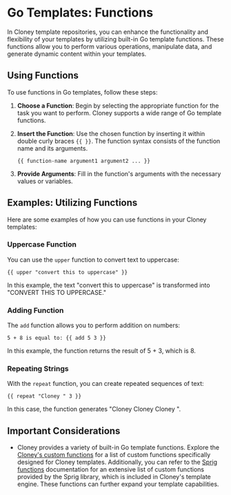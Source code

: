 # Go Templates: Functions

In Cloney template repositories, you can enhance the functionality and flexibility of your templates by utilizing built-in Go template functions. These functions allow you to perform various operations, manipulate data, and generate dynamic content within your templates.

## Using Functions

To use functions in Go templates, follow these steps:

1. **Choose a Function**: Begin by selecting the appropriate function for the task you want to perform. Cloney supports a wide range of Go template functions.

1. **Insert the Function**: Use the chosen function by inserting it within double curly braces `{{ }}`. The function syntax consists of the function name and its arguments.

    ```plaintext
    {{ function-name argument1 argument2 ... }}
    ```

3. **Provide Arguments**: Fill in the function's arguments with the necessary values or variables.

## Examples: Utilizing Functions

Here are some examples of how you can use functions in your Cloney templates:

### Uppercase Function

You can use the `upper` function to convert text to uppercase:

```plaintext
{{ upper "convert this to uppercase" }}
```

In this example, the text "convert this to uppercase" is transformed into "CONVERT THIS TO UPPERCASE."

### Adding Function

The `add` function allows you to perform addition on numbers:

```plaintext
5 + 8 is equal to: {{ add 5 3 }}
```

In this example, the function returns the result of 5 + 3, which is 8.

### Repeating Strings

With the `repeat` function, you can create repeated sequences of text:

```plaintext
{{ repeat "Cloney " 3 }}
```

In this case, the function generates "Cloney Cloney Cloney ".

## Important Considerations

- Cloney provides a variety of built-in Go template functions. Explore the [Cloney's custom functions](../functions/index.md) for a list of custom functions specifically designed for Cloney templates. Additionally, you can refer to the [Sprig functions](https://masterminds.github.io/sprig) documentation for an extensive list of custom functions provided by the Sprig library, which is included in Cloney's template engine. These functions can further expand your template capabilities.
